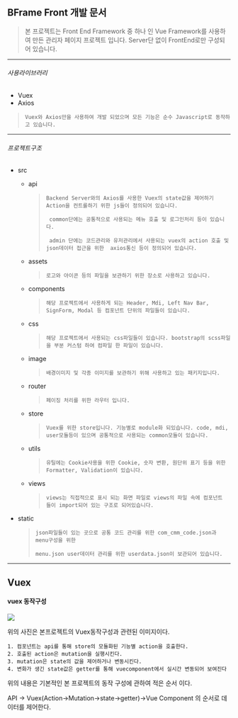 

## BFrame Front 개발 문서

> 본 프로젝트는 Front End Framework 중 하나 인 Vue Framework를 사용하여 만든 관리자 페이지 프로젝트 입니다. Server단 없이 FrontEnd로만 구성되어 있습니다.

---

###### 사용라이브러리

* Vuex
* Axios

> ```
> Vuex와 Axios만을 사용하여 개발 되었으며 모든 기능은 순수 Javascript로 동작하고 있습니다.
> ```

---

###### 프로젝트구조

* src

  * api

    > ```
    > Backend Server와의 Axios를 사용한 Vuex의 state값을 제어하기 Action을 컨트롤하기 위한 js들이 정의되어 있습니다.
    > 
    >  common단에는 공통적으로 사용되는 메뉴 호출 및 로그인처리 등이 있습니다.
    > 
    >  admin 단에는 코드관리와 유저관리에서 사용되는 vuex의 action 호출 및 json데이터 접근을 위한  axios통신 등이 정의되어 있습니다.
    > ```

  * assets

    > ```
    > 로고와 아이콘 등의 파일을 보관하기 위한 장소로 사용하고 있습니다.
    > ```

  * components

    > ```
    > 해당 프로젝트에서 사용하게 되는 Header, Mdi, Left Nav Bar, SignForm, Modal 등 컴포넌트 단위의 파일들이 있습니다.
    > ```

  * css

    > ```
    > 해당 프로젝트에서 사용되는 css파일들이 있습니다. bootstrap의 scss파일을 부분 커스텀 하여 컴파일 한 파일이 있습니다.
    > ```

  * image

    > ```
    > 배경이미지 및 각종 이미지를 보관하기 위해 사용하고 있는 패키지입니다.
    > ```

  * router

    > ```
    > 페이징 처리를 위한 라우터 입니다.
    > ```

  * store

    > ```
    > Vuex를 위한 store입니다. 기능별로 module화 되있습니다. code, mdi, user모듈등이 있으며 공통적으로 사용되는 common모듈이 있습니다.
    > ```

  * utils

    > ```
    > 유틸에는 Cookie사용을 위한 Cookie, 숫자 변환, 원단위 표기 등을 위한 Formatter, Validation이 있습니다.
    > ```

  * views

    > ```
    > views는 직접적으로 표시 되는 화면 파일로 views의 파일 속에 컴포넌트 들이 import되어 있는 구조로 되어있습니다.
    > ```

* static

  > ```
  > json파일들이 있는 곳으로 공통 코드 관리를 위한 com_cmm_code.json과 menu구성을 위한
  > 
  > menu.json user데이터 관리를 위한 userdata.json이 보관되어 있습니다.
  > ```

---

## Vuex

#### vuex 동작구성

![](https://vuex.vuejs.org/vuex.png)

위의 사진은 본프로젝트의 Vuex동작구성과 관련된 이미지이다.

```
1. 컴포넌트는 api를 통해 store의 모듈화된 기능별 action을 호출한다.
2. 호출된 action은 mutation을 실행시킨다.
3. mutation은 state의 값을 제어하거나 변동시킨다.
4. 변화가 생긴 state값은 getter를 통해 vuecomponent에서 실시간 변동되어 보여진다
```

위의 내용은 기본적인 본 프로젝트의 동작 구성에 관하여 적은 순서 이다.

API -> Vuex(Action->Mutation->state->getter)->Vue Component 의 순서로 데이터를 제어한다.

